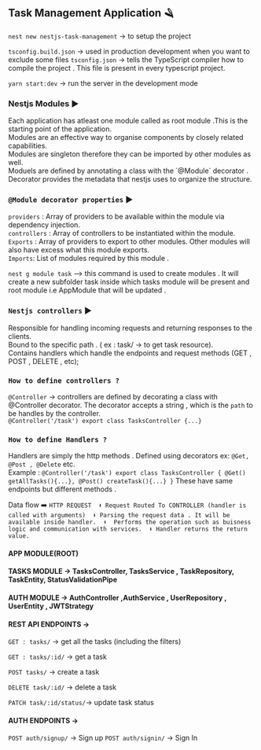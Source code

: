 ## Task Management Application 🪒

`nest new nestjs-task-management` -> to setup the project 

`tsconfig.build.json` -> used in production development when you want to exclude some files 
`tsconfig.json` -> tells the TypeScript compiler how to compile the project . This file is present in every typescript project. 

`yarn start:dev` -> run the server in the development mode 

### Nestjs Modules ▶️
<p> 
Each application has atleast one module called as root module .This is the starting point of the application.<br>
Modules are an effective way to organise components by closely related capabilities.<br>
Modules are singleton therefore they can be imported by other modules as well.<br>
Moduels are defined by annotating a class with the `@Module` decorator . Decorator provides the metadata that nestjs uses to organize the structure.<br>
 </p>

### `@Module decorator properties` ▶️
`providers` : Array of providers to be available within the module via dependency injection.<br>
`controllers` : Array of controllers to be instantiated within the module.<br>
`Exports` : Array of providers to export to other modules. Other modules will also have excess what this module exports. <br>
`Imports`: List of modules required by this module .<br>

`nest g module task` --> this command is used to create modules . It will create a new subfolder task inside which tasks module will be present and root module i.e AppModule that will be updated . 

### `Nestjs controllers` ▶️
Responsible for handling incoming requests and returning responses to the clients.<br>
Bound to the specific path . ( ex : task/ -> to get task resource).<br>
Contains handlers which handle the endpoints and request methods (GET , POST , DELETE , etc);<br>

### `How to define controllers ?`
`@Controller` -> controllers are defined by decorating a class with @Controller decorator. The decorator accepts a string , which is the `path` to be handles by the controller.<br>
`@Controller('/task')
export class TasksController {...}`

### `How to define Handlers ?`
Handlers are simply the http methods . Defined using decorators ex: `@Get, @Post , @Delete` etc.<br>
Example : 
`@Controller('/task')
export class TasksController {
    @Get()
    getAllTasks(){...},
    @Post()
    createTask(){...}
}`
These have same endpoints but different methods . 

 Data flow ➡️
`HTTP REQUEST 
    ⬇️
Request Routed To CONTROLLER (handler is called with arguments) 
    ⬇️
Parsing the request data . It will be available inside handler. 
    ⬇️ 
Performs the operation such as buisness logic and communication with services. 
    ⬇️
Handler returns the return value.` 


#### APP MODULE(ROOT)

#### TASKS MODULE -> TasksController, TasksService , TaskRepository, TaskEntity, StatusValidationPipe

#### AUTH MODULE -> AuthController ,AuthService , UserRepository , UserEntity , JWTStrategy

#### REST API ENDPOINTS ->

`GET : tasks/` -> get all the tasks (including the filters)

`GET : tasks/:id/` -> get a task 

`POST tasks/` -> create a task 

`DELETE task/:id/` -> delete a task 

`PATCH task/:id/status/`-> update task status 

#### AUTH ENDPOINTS -> 

`POST auth/signup/` -> Sign up 
`POST auth/signin/` -> Sign In


